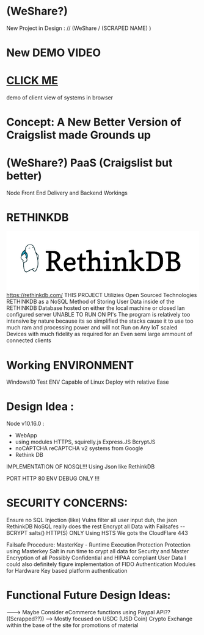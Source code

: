# (WeShare?)

New Project in Design : // (WeShare / (SCRAPED NAME) )

# New DEMO VIDEO
# [CLICK ME](https://www.screencast.com/t/lvUEZ00FcS5w)
demo of client view of systems in browser


# Concept: A New Better Version of Craigslist made Grounds up 

# (WeShare?) PaaS (Craigslist but better)

Node Front End Delivery and Backend Workings

# RETHINKDB
![alt text](https://raw.githubusercontent.com/indiedotkim/devstrap/master/logos/RethinkDB-logo-thinker.png)
https://rethinkdb.com/
THIS PROJECT Utilizies Open Sourced Technologies RETHINKDB 
as a NoSQL Method of Storing User Data inside of the RETHINKDB
Database hosted on either the local machine or closed lan configured server
UNABLE TO RUN ON PI's
The program is relatively too intensive by nature because its so simplified the
stacks cause it to use too much ram and processing power and will not Run on
Any IoT scaled Devices with much fidelity as required for an Even semi large ammount
of connected clients


# Working ENVIRONMENT

Windows10 Test ENV
Capable of Linux Deploy with relative Ease

# Design Idea : 

Node v10.16.0 : 
- WebApp
- using modules HTTPS, squirelly.js Express.JS BcryptJS
- noCAPTCHA reCAPTCHA v2 systems from Google
- Rethink DB

IMPLEMENTATION OF NOSQL!!!
Using Json like RethinkDB


PORT HTTP 80 ENV DEBUG ONLY
!!! 
# SECURITY CONCERNS:
Ensure no SQL Injection (like) Vulns
filter all user  input duh, the json RethinkDB NoSQL really does the rest
Encrypt all Data with Failsafes
--BCRYPT
salts()
HTTP(S) ONLY Using HSTS 
We gots the CloudFlare
443

Failsafe Procedure:
MasterKey - Runtime Execution Protection Protection using Masterkey Salt in run time to crypt all data for Security and Master Encryption of all Possibly Confidential and HIPAA compliant User Data
I could also definitely figure implementation of FIDO Authentication Modules for Hardware Key based platform authentication




# Functional Future Design Ideas:
---> Maybe Consider eCommerce functions using Paypal API?? ((Scrapped??))
--> Mostly focused on USDC (USD Coin) Crypto Exchange within the base of the site for promotions of material

    
    

